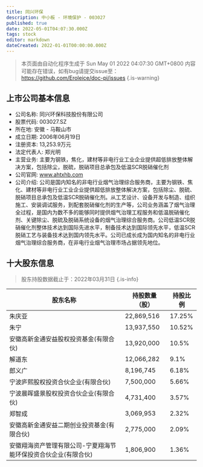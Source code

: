 ```yaml
---
title: 同兴环保
description: 中小板 - 环境保护 - 003027
published: true
date: 2022-05-01T04:07:30.000Z
tags: stock
editor: markdown
dateCreated: 2022-01-01T00:00:00.000Z
---
```


> 本页面由自动化程序生成于 Sun May 01 2022 04:07:30 GMT+0800
> 内容可能存在错误，如有bug请提交issue至：https://github.com/Eroleice/doc-pi/issues
{.is-warning}

## 上市公司基本信息
- 公司名称: 同兴环保科技股份有限公司
- 股票代码: 003027.SZ
- 所在地: 安徽 - 马鞍山市
- 成立日期: 2006年06月19日
- 注册资本: 13,253.9万元
- 法定代表人: 郑光明
- 主营业务: 主要为钢铁，焦化，建材等非电行业工业企业提供超低排放整体解决方案，包括除尘，脱硫，脱硝项目总承包及低温SCR脱硝催化剂
- 公司官网: www.ahtxhb.com
- 公司介绍: 公司是国内知名的非电行业烟气治理综合服务商，主要为钢铁、焦化、建材等非电行业工业企业提供超低排放整体解决方案，包括除尘、脱硫、脱硝项目总承包及低温SCR脱硝催化剂。从工艺设计、设备开发与制造、组织施工、安装调试服务，到配套脱硝催化剂的生产等，公司业务涵盖了烟气治理全过程，是国内为数不多的能够同时提供烟气治理工程服务和低温脱硝催化剂、关键除尘、脱硫及脱硝系统设备的烟气治理综合服务商。公司低温SCR脱硝催化剂整体技术达到国际先进水平，制备技术达到国际领先水平，低温SCR脱硝工艺与装备技术达到国内领先水平。公司已成长成为国内知名的非电行业烟气治理综合服务商，在非电行业烟气治理市场占据领先地位。


## 十大股东信息
> 股东持股数据截止于：2022年03月31日
{.is-info}

| 股东名称 | 持股数量（股） | 持股比例 |
| --- | --- | --- |
| 朱庆亚 | 22,869,516 | 17.25% |
| 朱宁 | 13,937,550 | 10.52% |
| 安徽高新金通安益股权投资基金(有限合伙) | 13,920,000 | 10.5% |
| 解道东 | 12,066,282 | 9.1% |
| 郎义广 | 8,196,745 | 6.18% |
| 宁波庐熙股权投资合伙企业(有限合伙) | 7,500,000 | 5.66% |
| 宁波晨晖盛景股权投资合伙企业(有限合伙) | 4,731,400 | 3.57% |
| 郑智成 | 3,069,953 | 2.32% |
| 安徽高新金通安益二期创业投资基金(有限合伙) | 2,775,000 | 2.09% |
| 安徽翔海资产管理有限公司-宁夏翔海节能环保投资合伙企业(有限合伙) | 1,806,900 | 1.36% |





